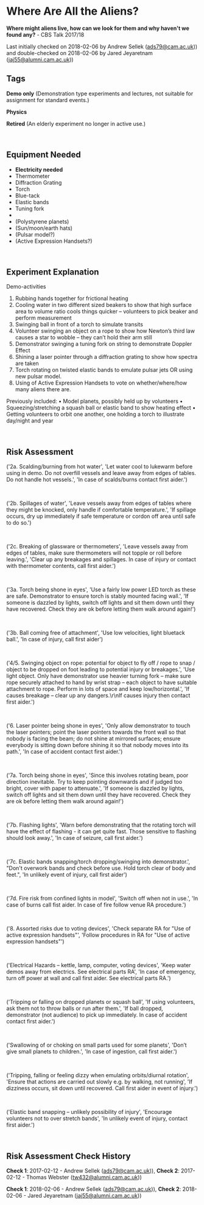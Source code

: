 # Where Are All the Aliens?

**Where might aliens live, how can we look for them and why haven't we found any?** - CBS Talk 2017/18

Last initially checked on 2018-02-06 by Andrew Sellek (ads79@cam.ac.uk)) and double-checked on 2018-02-06 by Jared Jeyaretnam (jaj55@alumni.cam.ac.uk))

## Tags
<!--- Start Tags (DO NOT REMOVE THIS COMMENT) --->

**Demo only** (Demonstration type experiments and lectures, not suitable for assignment for standard events.)

**Physics**

**Retired** (An elderly experiment no longer in active use.)
<!--- End Tags (DO NOT REMOVE THIS COMMENT) --->

<br/>

## Equipment Needed 
- **Electricity needed**
- Thermometer
- Diffraction Grating
- Torch
- Blue-tack
- Elastic bands
- Tuning fork
- 
- (Polystyrene planets)
- (Sun/moon/earth hats)
- (Pulsar model?)
- (Active Expression Handsets?)

<br/>

## Experiment Explanation 

Demo-activities
1. Rubbing hands together for frictional heating
2. Cooling water in two different sized beakers to show that high surface area to volume ratio cools things quicker – volunteers to pick beaker and perform measurement
3. Swinging ball in front of a torch to simulate transits
4. Volunteer swinging an object on a rope to show how Newton’s third law causes a star to wobble – they can’t hold their arm still
5. Demonstrator swinging a tuning fork on string to demonstrate Doppler Effect
6. Shining a laser pointer through a diffraction grating to show how spectra are taken
7. Torch rotating on twisted elastic bands to emulate pulsar jets OR using new pulsar model.
8. Using of Active Expression Handsets to vote on whether/where/how many aliens there are.

Previously included:
• Model planets, possibly held up by volunteers
• Squeezing/stretching a squash ball or elastic band to show heating effect
• Getting volunteers to orbit one another, one holding a torch to illustrate day/night and year

<br/>

## Risk Assessment

('2a. Scalding/burning from hot water', 'Let water cool to lukewarm before using in demo. Do not overfill vessels and leave away from edges of tables. Do not handle hot vessels.', 'In case of scalds/burns contact first aider.')

<br/>

('2b. Spillages of water', 'Leave vessels away from edges of tables where they might be knocked, only handle if comfortable temperature.', 'If spillage occurs, dry up immediately if safe temperature or cordon off area until safe to do so.')

<br/>

('2c. Breaking of glassware or thermometers', 'Leave vessels away from edges of tables, make sure thermometers will not topple or roll before leaving.', 'Clear up any breakages and spillages. In case of injury or contact with thermometer contents, call first aider.')

<br/>

('3a. Torch being shone in eyes', 'Use a fairly low power LED torch as these are safe. Demonstrator to ensure torch is stably mounted facing wall.', 'If someone is dazzled by lights, switch off lights and sit them down until they have recovered. Check they are ok before letting them walk around again!')

<br/>

('3b. Ball coming free of attachment', 'Use low velocities, light bluetack ball.', 'In case of injury, call first aider')

<br/>

('4/5. Swinging object on rope: potential for object to fly off / rope to snap / object to be dropped on foot leading to potential injury or breakages.', 'Use light object. Only have demonstrator use heavier turning fork – make sure rope securely attached to hand by wrist strap – each object to have suitable attachment to rope. Perform in lots of space and keep low/horizontal.', 'If causes breakage – clear up any dangers.\r\nIf causes injury then contact first aider.')

<br/>

('6. Laser pointer being shone in eyes', 'Only allow demonstrator to touch the laser pointers; point the laser pointers towards the front wall so that nobody is facing the beam; do not shine at mirrored surfaces; ensure everybody is sitting down before shining it so that nobody moves into its path.', 'In case of accident contact first aider.')

<br/>

('7a. Torch being shone in eyes', 'Since this involves rotating beam, poor direction inevitable. Try to keep pointing downwards and if judged too bright, cover with paper to attenuate.', 'If someone is dazzled by lights, switch off lights and sit them down until they have recovered. Check they are ok before letting them walk around again!')

<br/>

('7b. Flashing lights', 'Warn before demonstrating that the rotating torch will have the effect of flashing - it can get quite fast. Those sensitive to flashing should look away.', 'In case of seizure, call first aider.')

<br/>

('7c. Elastic bands snapping/torch dropping/swinging into demonstrator.', "Don't overwork bands and check before use. Hold torch clear of body and feet.", 'In unlikely event of injury, call first aider')

<br/>

('7d. Fire risk from confined lights in model', 'Switch off when not in use.', 'In case of burns call fist aider. In case of fire follow venue RA procedure.')

<br/>

('8. Assorted risks due to voting devices', 'Check separate RA for "Use of active expression handsets"', 'Follow procedures in RA for "Use of active expression handsets"')

<br/>

('Electrical Hazards – kettle, lamp, computer, voting devices', 'Keep water demos away from electrics. See electrical parts RA', 'In case of emergency, turn off power at wall and call first aider. See electrical parts RA.')

<br/>

('Tripping or falling on dropped planets or squash ball', 'If using volunteers, ask them not to throw balls or run after them.', 'If ball dropped, demonstrator (not audience) to pick up immediately. In case of accident contact first aider.')

<br/>

('Swallowing of or choking on small parts used for some planets', 'Don’t give small planets to children.', 'In case of ingestion, call first aider.')

<br/>

('Tripping, falling or feeling dizzy when emulating orbits/diurnal rotation', 'Ensure that actions are carried out slowly e.g. by walking, not running', 'If dizziness occurs, sit down until recovered. Call first aider in event of injury.')

<br/>

('Elastic band snapping – unlikely possibility of injury', 'Encourage volunteers not to over stretch bands', 'In unlikely event of injury, contact first aider.')

<br/>

## Risk Assessment Check History 

**Check 1**: 2017-02-12 - Andrew Sellek (ads79@cam.ac.uk)), **Check 2**: 2017-02-12 - Thomas Webster (tw432@alumni.cam.ac.uk))

**Check 1**: 2018-02-06 - Andrew Sellek (ads79@cam.ac.uk)), **Check 2**: 2018-02-06 - Jared Jeyaretnam (jaj55@alumni.cam.ac.uk))